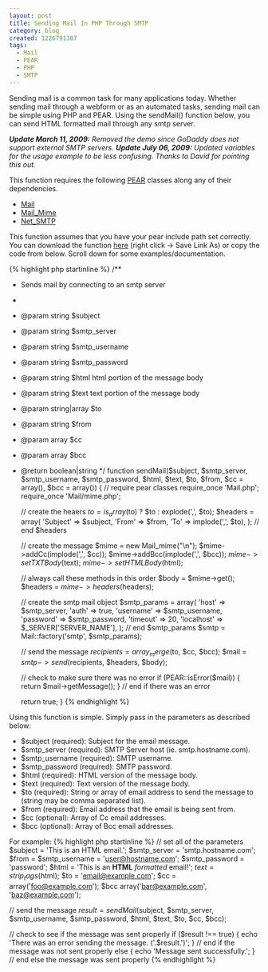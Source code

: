 ```yaml
---
layout: post
title: Sending Mail In PHP Through SMTP
category: blog
created: 1226791387
tags:
  - Mail
  - PEAR
  - PHP
  - SMTP
---
```

Sending mail is a common task for many applications today. Whether sending mail
through a webform or as an automated tasks, sending mail can be simple using PHP
and PEAR. Using the sendMail() function below, you can send HTML formatted mail
through any smtp server.

<!--more-->

_**Update March 11, 2009:** Removed the demo since GoDaddy does not support
external SMTP servers._
_**Update July 06, 2009:** Updated variables for the usage example to be less
confusing. Thanks to David for pointing this out._

This function requires the following [PEAR](http://pear.php.net) classes along
any of their dependencies.

* [Mail](http://pear.php.net/package/Mail)
* [Mail_Mime](http://pear.php.net/package/Mail_Mime)
* [Net_SMTP](http://pear.php.net/package/Net_SMTP)

This function assumes that you have your pear include path set correctly. You
can download the function [here](/sites/default/files/blog/sendmail.php) (right
click -> Save Link As) or copy the code from below. Scroll down for some
examples/documentation.

{% highlight php startinline %}
/**
 * Sends mail by connecting to an smtp server
 * 
 * @param string $subject
 * @param string $smtp_server
 * @param string $smtp_username
 * @param string $smtp_password
 * @param string $html html portion of the message body
 * @param string $text text portion of the message body
 * @param string|array $to
 * @param string $from
 * @param array $cc
 * @param array $bcc
 * @return boolean|string
 */
function sendMail($subject, $smtp_server, $smtp_username, $smtp_password,
    $html, $text, $to, $from, $cc = array(), $bcc = array()) {
    // require pear classes
    require_once 'Mail.php';
    require_once 'Mail/mime.php';
    
    // create the heaers
    $to = is_array($to) ? $to : explode(',', $to);
    $headers = array(
        'Subject' => $subject,
        'From' => $from,
        'To' => implode(',', $to),
    ); // end $headers
    
    // create the message
    $mime = new Mail_mime("\n");
    $mime->addCc(implode(',', $cc));
    $mime->addBcc(implode(',', $bcc));
    $mime->setTXTBody($text);
    $mime->setHTMLBody($html);
    
    // always call these methods in this order
    $body = $mime->get();
    $headers = $mime->headers($headers);
    
    // create the smtp mail object
    $smtp_params = array(
        'host' => $smtp_server,
        'auth' => true,
        'username' => $smtp_username,
        'password' => $smtp_password,
        'timeout' => 20,
        'localhost' => $_SERVER['SERVER_NAME'],
    ); // end $smtp_params
    $smtp = Mail::factory('smtp', $smtp_params);
    
    // send the message
    $recipients = array_merge($to, $cc, $bcc);
    $mail = $smtp->send($recipients, $headers, $body);
    
    // check to make sure there was no error
    if (PEAR::isError($mail)) {
        return $mail->getMessage();
    } // end if there was an error
    
    return true;
}
{% endhighlight %}

Using this function is simple. Simply pass in the parameters as described below:

* $subject (required): Subject for the email message.
* $smtp_server (required): SMTP Server host (ie. smtp.hostname.com).
* $smtp_username (required): SMTP username.
* $smtp_password (required): SMTP password.
* $html (required): HTML version of the message body.
* $text (required): Text version of the message body.
* $to (required): String or array of email address to send the message to
(string may be comma separated list).
* $from (required): Email address that the email is being sent from.
* $cc (optional): Array of Cc email addresses.
* $bcc (optional): Array of Bcc email addresses.

For example:
{% highlight php startinline %}
// set all of the parameters
$subject = 'This is an HTML email.';
$smtp_server = 'smtp.hostname.com';
$from = $smtp_username = 'user@hostname.com';
$smtp_password = 'password';
$html = 'This is an <strong>HTML</strong> <i>formatted</i> email!';
$text = strip_tags($html);
$to = 'email@example.com';
$cc = array('foo@example.com');
$bcc  array('bar@example.com', 'baz@example.com');

// send the message
$result = sendMail($subject, $smtp_server, $smtp_username, $smtp_password, $html, $text, $to, $cc, $bcc);

// check to see if the message was sent properly
if ($result !== true) {
    echo 'There was an error sending the message. ('.$result.')';
} // end if the message was not sent properly
else {
    echo 'Message sent successfully.';
} // end else the message was sent properly
{% endhighlight %}
